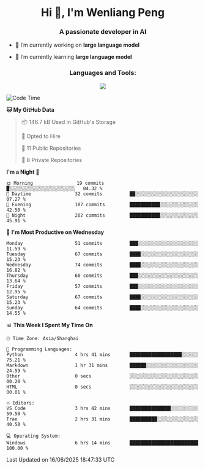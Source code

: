 <h1 align="center">Hi 👋, I'm Wenliang Peng</h1>
<h3 align="center">A passionate developer in AI</h3>

- 🔭 I’m currently working on **large language model**

- 🌱 I’m currently learning **large language model**

<!-- <h3 align="left">Connect with me:</h3> -->
<!-- <p align="left">
</p> -->

<h3 align="center">Languages and Tools:</h3>
<p align="center">
  <a href="https://skillicons.dev">
    <img src="https://skillicons.dev/icons?i=cpp,ros,docker,azure,git,linux,py,pytorch,cmake,githubactions,powershell,md&perline=6" />
  </a>
</p>


<!-- <p><img align="center" src="https://github-readme-stats.vercel.app/api/top-langs?username=bpwl0121&show_icons=true&locale=en&layout=compact" alt="bpwl0121" /></p> -->

<!-- <p><img align="center" src="https://github-readme-streak-stats.herokuapp.com/?user=bpwl0121&" alt="bpwl0121" /></p> -->

<!--START_SECTION:waka-->
![Code Time](http://img.shields.io/badge/Code%20Time-278%20hrs%2051%20mins-blue)

**🐱 My GitHub Data** 

> 📦 146.7 kB Used in GitHub's Storage 
 > 
> 💼 Opted to Hire
 > 
> 📜 11 Public Repositories 
 > 
> 🔑 8 Private Repositories 
 > 
**I'm a Night 🦉** 

```text
🌞 Morning                19 commits          █░░░░░░░░░░░░░░░░░░░░░░░░   04.32 % 
🌆 Daytime                32 commits          ██░░░░░░░░░░░░░░░░░░░░░░░   07.27 % 
🌃 Evening                187 commits         ███████████░░░░░░░░░░░░░░   42.50 % 
🌙 Night                  202 commits         ███████████░░░░░░░░░░░░░░   45.91 % 
```
📅 **I'm Most Productive on Wednesday** 

```text
Monday                   51 commits          ███░░░░░░░░░░░░░░░░░░░░░░   11.59 % 
Tuesday                  67 commits          ████░░░░░░░░░░░░░░░░░░░░░   15.23 % 
Wednesday                74 commits          ████░░░░░░░░░░░░░░░░░░░░░   16.82 % 
Thursday                 60 commits          ███░░░░░░░░░░░░░░░░░░░░░░   13.64 % 
Friday                   57 commits          ███░░░░░░░░░░░░░░░░░░░░░░   12.95 % 
Saturday                 67 commits          ████░░░░░░░░░░░░░░░░░░░░░   15.23 % 
Sunday                   64 commits          ████░░░░░░░░░░░░░░░░░░░░░   14.55 % 
```


📊 **This Week I Spent My Time On** 

```text
🕑︎ Time Zone: Asia/Shanghai

💬 Programming Languages: 
Python                   4 hrs 41 mins       ███████████████████░░░░░░   75.21 % 
Markdown                 1 hr 31 mins        ██████░░░░░░░░░░░░░░░░░░░   24.59 % 
Other                    0 secs              ░░░░░░░░░░░░░░░░░░░░░░░░░   00.20 % 
HTML                     0 secs              ░░░░░░░░░░░░░░░░░░░░░░░░░   00.01 % 

🔥 Editors: 
VS Code                  3 hrs 42 mins       ███████████████░░░░░░░░░░   59.50 % 
Trae                     2 hrs 31 mins       ██████████░░░░░░░░░░░░░░░   40.50 % 

💻 Operating System: 
Windows                  6 hrs 14 mins       █████████████████████████   100.00 % 
```


 Last Updated on 16/06/2025 18:47:33 UTC
<!--END_SECTION:waka-->
